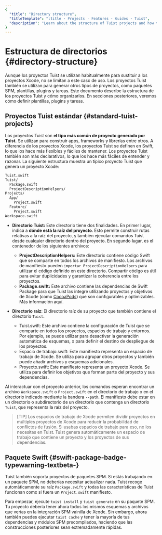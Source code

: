 ```yaml
---
{
  "title": "Directory structure",
  "titleTemplate": ":title · Projects · Features · Guides · Tuist",
  "description": "Learn about the structure of Tuist projects and how to organize them."
}
---
```

# Estructura de directorios {#directory-structure}

Aunque los proyectos Tuist se utilizan habitualmente para sustituir a los
proyectos Xcode, no se limitan a este caso de uso. Los proyectos Tuist también
se utilizan para generar otros tipos de proyectos, como paquetes SPM,
plantillas, plugins y tareas. Este documento describe la estructura de los
proyectos Tuist y cómo organizarlos. En secciones posteriores, veremos cómo
definir plantillas, plugins y tareas.

## Proyectos Tuist estándar {#standard-tuist-projects}

Los proyectos Tuist son **el tipo más común de proyecto generado por Tuist.** Se
utilizan para construir apps, frameworks y librerías entre otros. A diferencia
de los proyectos Xcode, los proyectos Tuist se definen en Swift, lo que los hace
más flexibles y fáciles de mantener. Los proyectos Tuist también son más
declarativos, lo que los hace más fáciles de entender y razonar. La siguiente
estructura muestra un típico proyecto Tuist que genera un proyecto Xcode:

```bash
Tuist.swift
Tuist/
  Package.swift
  ProjectDescriptionHelpers/
Projects/
  App/
    Project.swift
  Feature/
    Project.swift
Workspace.swift
```

- **Directorio Tuist:** Este directorio tiene dos finalidades. En primer lugar,
  indica a **dónde está la raíz del proyecto**. Esto permite construir rutas
  relativas a la raíz del proyecto, y también ejecutar comandos Tuist desde
  cualquier directorio dentro del proyecto. En segundo lugar, es el contenedor
  de los siguientes archivos:
  - **ProjectDescriptionHelpers:** Este directorio contiene código Swift que se
    comparte en todos los archivos de manifiesto. Los archivos de manifiesto
    pueden `importar ProjectDescriptionHelpers` para utilizar el código definido
    en este directorio. Compartir código es útil para evitar duplicidades y
    garantizar la coherencia entre los proyectos.
  - **Package.swift:** Este archivo contiene las dependencias de Swift Package
    para que Tuist las integre utilizando proyectos y objetivos de Xcode (como
    [CocoaPods](https://cococapods)) que son configurables y optimizables. Más
    información
    <LocalizedLink href="/guides/features/projects/dependencies">aquí</LocalizedLink>.

- **Directorio raíz**: El directorio raíz de su proyecto que también contiene el
  directorio `Tuist`.
  - <LocalizedLink href="/guides/features/projects/manifests#tuistswift"><bold>Tuist.swift:</bold></LocalizedLink>
    Este archivo contiene la configuración de Tuist que se comparte en todos los
    proyectos, espacios de trabajo y entornos. Por ejemplo, se puede utilizar
    para desactivar la generación automática de esquemas, o para definir el
    destino de despliegue de los proyectos.
  - <LocalizedLink href="/guides/features/projects/manifests#workspace-swift"><bold>Espacio
    de trabajo.swift:</bold></LocalizedLink> Este manifiesto representa un
    espacio de trabajo de Xcode. Se utiliza para agrupar otros proyectos y
    también puede añadir archivos y esquemas adicionales.
  - <LocalizedLink href="/guides/features/projects/manifests#project-swift"><bold>Proyecto.swift:</bold></LocalizedLink>
    Este manifiesto representa un proyecto Xcode. Se utiliza para definir los
    objetivos que forman parte del proyecto y sus dependencias.

Al interactuar con el proyecto anterior, los comandos esperan encontrar un
archivo `Workspace.swift` o `Project.swift` en el directorio de trabajo o en el
directorio indicado mediante la bandera `--path`. El manifiesto debe estar en un
directorio o subdirectorio de un directorio que contenga un directorio `Tuist`,
que representa la raíz del proyecto.

> [TIP] Los espacios de trabajo de Xcode permiten dividir proyectos en múltiples
> proyectos de Xcode para reducir la probabilidad de conflictos de fusión. Si
> usabas espacios de trabajo para eso, no los necesitas en Tuist. Tuist genera
> automáticamente un espacio de trabajo que contiene un proyecto y los proyectos
> de sus dependencias.

## Paquete Swift <Badge type="warning" text="beta" /> {#swift-package-badge-typewarning-textbeta-}

Tuist también soporta proyectos de paquetes SPM. Si estás trabajando en un
paquete SPM, no deberías necesitar actualizar nada. Tuist recoge automáticamente
su raíz `Package.swift` y todas las características de Tuist funcionan como si
fuera un `Project.swift` manifiesto.

Para empezar, ejecute `tuist install` y `tuist generate` en su paquete SPM. Tu
proyecto debería tener ahora todos los mismos esquemas y archivos que verías en
la integración SPM vainilla de Xcode. Sin embargo, ahora también puedes ejecutar
<LocalizedLink href="/guides/features/cache">`tuist cache`</LocalizedLink> y
tener la mayoría de tus dependencias y módulos SPM precompilados, haciendo que
las construcciones posteriores sean extremadamente rápidas.
